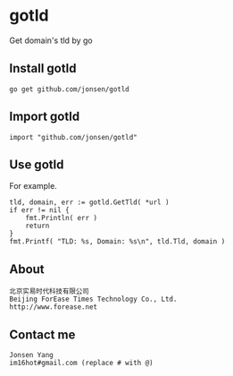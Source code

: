 gotld
=====

Get domain's tld by go


## Install gotld

    go get github.com/jonsen/gotld

## Import gotld

    import "github.com/jonsen/gotld"


## Use gotld

For example.

    tld, domain, err := gotld.GetTld( *url )
    if err != nil {
        fmt.Println( err )
        return
    }
    fmt.Printf( "TLD: %s, Domain: %s\n", tld.Tld, domain )

## About

    北京实易时代科技有限公司
    Beijing ForEase Times Technology Co., Ltd.
    http://www.forease.net
    
## Contact me

    Jonsen Yang
    im16hot#gmail.com (replace # with @)
